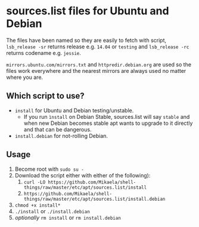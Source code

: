 sources.list files for Ubuntu and Debian
========================================

The files have been named so they are easily to fetch with script,
`lsb_release -sr` returns release e.g. `14.04` or `testing` and
`lsb_release -rc` returns codename e.g. `jessie`.

`mirrors.ubuntu.com/mirrors.txt` and `httpredir.debian.org` are used so
the files work everywhere and the nearest mirrors are always used no matter
where you are.

Which script to use?
--------------------

* `install` for Ubuntu and Debian testing/unstable.
    * If you run `ìnstall` on Debian Stable, sources.list will say
      `stable` and when new Debian becomes stable apt wants to
      upgrade to it directly and that can be dangerous.
* `install.debian` for not-rolling Debian.

Usage
-----

1. Become root with `sudo su -`
2. Download the script either with either of the following):
    1. `curl -LO https://github.com/Mikaela/shell-things/raw/master/etc/apt/sources.list/install`
    2. `https://github.com/Mikaela/shell-things/raw/master/etc/apt/sources.list/install.debian`
3. `chmod +x install*`
4. `./install` or `./install.debian`
5. *optionally* `rm install` or `rm install.debian`
